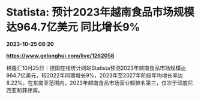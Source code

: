 # Statista: 预计2023年越南食品市场规模达964.7亿美元 同比增长9%

**2023-10-25 08:20**

**https://www.gelonghui.com/live/1262058**

格隆汇10月25日｜德国在线统计网站Statista预测2023年越南食品市场规模达964.7亿美元，较2022年同期增长9%，2023年至2027年阶段年均增长率达8.22%。在东南亚范围内，2023年越南食品市场营业额排名第三，仅次于印度尼西亚和菲律宾。